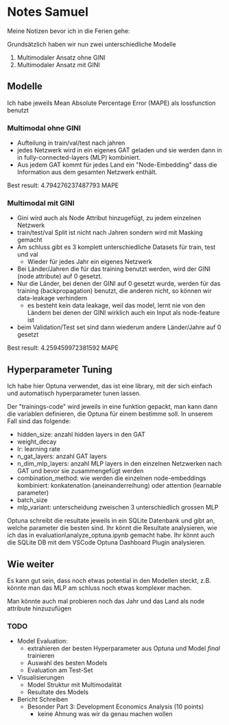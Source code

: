 # Notes Samuel

Meine Notizen bevor ich in die Ferien gehe:

Grundsätzlich haben wir nun zwei unterschiedliche Modelle

1. Multimodaler Ansatz ohne GINI
2. Multimodaler Ansatz mit GINI

## Modelle

Ich habe jeweils Mean Absolute Percentage Error (MAPE) als lossfunction benutzt

### Multimodal ohne GINI

- Aufteilung in train/val/test nach jahren
- jedes Netzwerk wird in ein eigenes GAT geladen und sie werden dann in in fully-connected-layers (MLP) kombiniert.
- Aus jedem GAT kommt für jedes Land ein "Node-Embedding" dass die Information aus dem gesamten Netzwerk enthält.

Best result: 4.794276237487793 MAPE

### Multimodal mit GINI

- Gini wird auch als Node Attribut hinzugefügt, zu jedem einzelnen Netzwerk
- train/test/val Split ist nicht nach Jahren sondern wird mit Masking gemacht
- Am schluss gibt es 3 komplett unterschiedliche Datasets für train, test und val
    - Wieder für jedes Jahr ein eigenes Netzwerk
- Bei Länder/Jahren die für das training benutzt werden, wird der GINI (node attribute) auf 0 gesetzt.
- Nur die Länder, bei denen der GINI auf 0 gesetzt wurde, werden für das training (backpropagation) benutzt, die anderen nicht, so können wir data-leakage verhindern
    - es besteht kein data leakage, weil das model, lernt nie von den Ländern bei denen der GINI wirklich auch ein Input als node-feature ist
- beim Validation/Test set sind dann wiederum andere Länder/Jahre auf 0 gesetzt

Best result: 4.259459972381592 MAPE

## Hyperparameter Tuning

Ich habe hier Optuna verwendet, das ist eine library, mit der sich einfach und automatisch hyperparameter tunen lassen.

Der "trainings-code" wird jeweils in eine funktion gepackt, man kann dann die variablen definieren, die Optuna für einem bestimme soll. In unserem Fall sind das folgende:

- hidden_size: anzahl hidden layers in den GAT
- weight_decay
- lr: learning rate
- n_gat_layers: anzahl GAT layers
- n_dim_mlp_layers: anzahl MLP layers in den einzelnen Netzwerken nach GAT und bevor sie zusammengefügt werden
- combination_method: wie werden die einzelnen node-embeddings kombiniert: konkatenation (aneinanderreihung) oder attention (learnable parameter)
- batch_size 
- mlp_variant: unterscheidung zweischen 3 unterschiedlich grossen MLP

Optuna schreibt die resultate jeweils in ein SQLite Datenbank und gibt an, welche parameter die besten sind. Ihr könnt die Resultate analysieren, wie ich das in evaluation\analyze_optuna.ipynb gemacht habe. Ihr könnt auch die SQLite DB mit dem VSCode Optuna Dashboard Plugin analysieren.

## Wie weiter

Es kann gut sein, dass noch etwas potential in den Modellen steckt, z.B. könnte man das MLP am schluss noch etwas komplexer machen.

Man könnte auch mal probieren noch das Jahr und das Land als node attribute hinzuzufügen

### TODO

- Model Evaluation: 
    - extrahieren der besten Hyperparameter aus Optuna und Model *final* trainieren
    - Auswahl des besten Models
    - Evaluation am Test-Set
- Visualisierungen
    - Model Struktur mit Multimodalität
    - Resultate des Models
- Bericht Schreiben
    - Besonder Part 3: Development Economics Analysis (10 points)
        - keine Ahnung was wir da genau machen wollen





